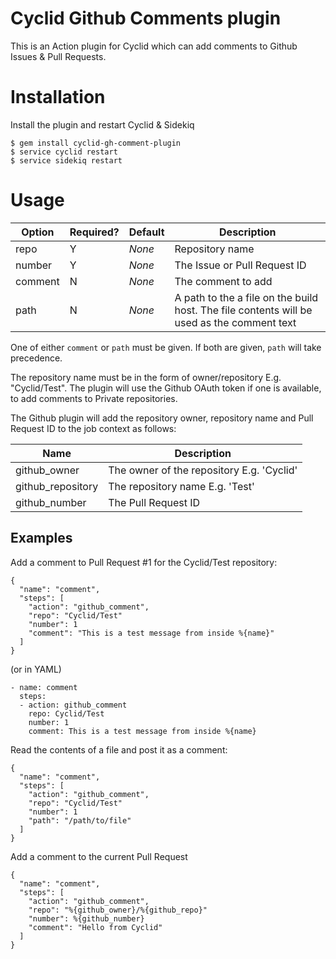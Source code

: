 Cyclid Github Comments plugin
==========================

This is an Action  plugin for Cyclid which can add comments to Github Issues & Pull Requests.

# Installation

Install the plugin and restart Cyclid & Sidekiq

```
$ gem install cyclid-gh-comment-plugin
$ service cyclid restart
$ service sidekiq restart
```

# Usage

| Option | Required? | Default | Description |
| --- | --- | --- | --- |
| repo | Y | _None_ | Repository name |
| number | Y | _None_ | The Issue or Pull Request ID |
| comment | N | _None_ | The comment to add |
| path | N | _None_ | A path to the a file on the build host. The file contents will be used as the comment text |

One of either `comment` or `path` must be given. If both are given, `path` will take precedence.

The repository name must be in the form of owner/repository E.g. "Cyclid/Test". The plugin will
use the Github OAuth token if one is available, to add comments to Private repositories.

The Github plugin will add the repository owner, repository name and Pull Request ID to the job context as follows:

| Name | Description |
| --- | --- |
| github\_owner | The owner of the repository E.g. 'Cyclid' |
| github\_repository | The repository name E.g. 'Test' |
| github\_number | The Pull Request ID |

## Examples

Add a comment to Pull Request #1 for the Cyclid/Test repository:

```
{
  "name": "comment",
  "steps": [
    "action": "github_comment",
    "repo": "Cyclid/Test"
    "number": 1
    "comment": "This is a test message from inside %{name}"
  ]
}
```

(or in YAML)

```
- name: comment
  steps:
  - action: github_comment
    repo: Cyclid/Test
    number: 1
    comment: This is a test message from inside %{name}
``` 

Read the contents of a file and post it as a comment:

```
{
  "name": "comment",
  "steps": [
    "action": "github_comment",
    "repo": "Cyclid/Test"
    "number": 1
    "path": "/path/to/file"
  ]
}
```

Add a comment to the current Pull Request

```
{
  "name": "comment",
  "steps": [
    "action": "github_comment",
    "repo": "%{github_owner}/%{github_repo}"
    "number": %{github_number}
    "comment": "Hello from Cyclid"
  ]
}
```
